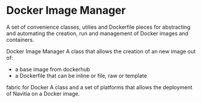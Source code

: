 # Docker Image Manager

A set of convenience classes, utilies and Dockerfile pieces for abstracting
and automating the creation, run and management of Docker images and containers.

Docker Image Manager
A class that allows the creation of an new image out of:
- a base image from dockerhub
- a Dockerfile that can be inline or file, raw or template

fabric for Docker
A class and a set of platforms that allows the deployment of Navitia on
a Docker image.
